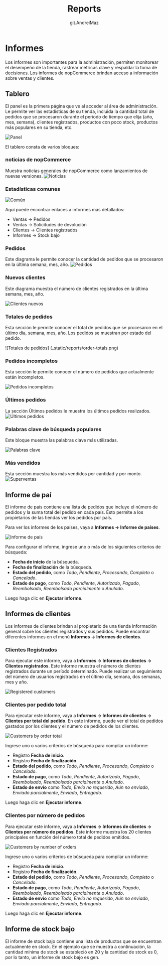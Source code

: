 ﻿---
title: Reports
uid: es/running-your-store/reports
author: git.AndreiMaz
contributors: git.exileDev, git.mariannk
---

# Informes

Los informes son importantes para la administración, permiten monitorear el desempeño de la tienda, rastrear métricas clave y respaldar la toma de decisiones. Los informes de nopCommerce brindan acceso a información sobre ventas y clientes.

## Tablero

El panel es la primera página que ve al acceder al área de administración. Le permite ver las estadísticas de su tienda, incluida la cantidad total de pedidos que se procesaron durante el período de tiempo que elija (año, mes, semana), clientes registrados, productos con poco stock, productos más populares en su tienda, etc.

![Panel](_static/reports/dashboard.png)

El tablero consta de varios bloques:

### noticias de nopCommerce
Muestra noticias generales de nopCommerce como lanzamientos de nuevas versiones.
![Noticias](_static/reports/news.png)

### Estadísticas comunes
![Común](_static/reports/common.png)

Aquí puede encontrar enlaces a informes más detallados:
* Ventas → Pedidos
* Ventas → Solicitudes de devolución
* Clientes → Clientes registrados
* Informes → Stock bajo

### Pedidos

Este diagrama le permite conocer la cantidad de pedidos que se procesaron en la última semana, mes, año.
![Pedidos](_static/reports/orders.jpg)

### Nuevos clientes
Este diagrama muestra el número de clientes registrados en la última semana, mes, año.

![Clientes nuevos](_static/reports/customers.jpg)

### Totales de pedidos
Esta sección le permite conocer el total de pedidos que se procesaron en el último día, semana, mes, año. Los pedidos se muestran por estado del pedido.

![Totales de pedidos] (_static/reports/order-totals.png)
### Pedidos incompletos
Esta sección le permite conocer el número de pedidos que actualmente están incompletos.

![Pedidos incompletos](_static/reports/order-incomplete.png)

### Últimos pedidos
La sección Últimos pedidos le muestra los últimos pedidos realizados.
![Últimos pedidos](_static/reports/order-latest.png)

### Palabras clave de búsqueda populares
Este bloque muestra las palabras clave más utilizadas.

![Palabras clave](_static/reports/keywords.png)
 
### Más vendidos
Esta sección muestra los más vendidos por cantidad y por monto.
![Superventas](_static/reports/bestsellers.png)


## Informe de paí
El informe de país contiene una lista de pedidos que incluye el número de pedidos y la suma total del pedido en cada país. Esto permite a los propietarios de las tiendas ver los pedidos por país.

Para ver los informes de los países, vaya a **Informes → Informe de países**.

![Informe de país](_static/reports/country-report.png)

Para configurar el informe, ingrese uno o más de los siguientes criterios de búsqueda:
* **Fecha de inicio** de la búsqueda.
* **Fecha de finalización** de la búsqueda.
* **Estado del pedido**, como *Todo*, *Pendiente*, *Procesando*, *Completo* o *Cancelado*.
* **Estado de pago**, como *Todo*, *Pendiente*, *Autorizado*, *Pagado*, *Reembolsado*, *Reembolsado parcialmente* o *Anulado*.

Luego haga clic en **Ejecutar informe**.


## Informes de clientes
Los informes de clientes brindan al propietario de una tienda información general sobre los clientes registrados y sus pedidos. Puede encontrar diferentes informes en el menú **Informes → Informes de clientes**.

### Clientes Registrados
Para ejecutar este informe, vaya a **Informes → Informes de clientes → Clientes registrados**.
Este informe muestra el número de clientes registrados durante un período determinado.
Puede realizar un seguimiento del número de usuarios registrados en el último día, semana, dos semanas, mes y año.

![Registered customers](_static/reports/customer-registered.png)

### Clientes por pedido total
Para ejecutar este informe, vaya a **Informes → Informes de clientes → Clientes por total del pedido**.
En este informe, puede ver el total de pedidos gastados por los clientes y el número de pedidos de los clientes.

![Customers by order total](_static/reports/Customers-by-order-total.png)

Ingrese uno o varios criterios de búsqueda para compilar un informe:
* Registro **Fecha de inicio**.
* Registro **Fecha de finalización**.
* **Estado del pedido**, como *Todo*, *Pendiente*, *Procesando*, *Completo* o *Cancelado*.
* **Estado de pago**, como *Todo*, *Pendiente*, *Autorizado*, *Pagado*, *Reembolsado*, *Reembolsado parcialmente* o *Anulado*.
* **Estado de envío** como *Todo*, *Envío no requerido*, *Aún no enviado*, *Enviado parcialmente*, *Enviado*, *Entregado*.

Luego haga clic en **Ejecutar informe**.

### Clientes por número de pedidos
Para ejecutar este informe, vaya a **Informes → Informes de clientes → Clientes por número de pedidos**.
Este informe muestra los 20 clientes principales en función del número total de pedidos emitidos.

![Customers by number of orders](_static/reports/Customers-by-number-of-orders.png)

Ingrese uno o varios criterios de búsqueda para compilar un informe:

* Registro **Fecha de inicio**.
* Registro **Fecha de finalización**.
* **Estado del pedido**, como *Todo*, *Pendiente*, *Procesando*, *Completo* o *Cancelado*.
* **Estado de pago**, como *Todo*, *Pendiente*, *Autorizado*, *Pagado*, *Reembolsado*, *Reembolsado parcialmente* o *Anulado*.
* **Estado de envío** como *Todo*, *Envío no requerido*, *Aún no enviado*, *Enviado parcialmente*, *Enviado*, *Entregado*.

Luego haga clic en **Ejecutar informe**.


## Informe de stock bajo

El informe de stock bajo contiene una lista de productos que se encuentran actualmente en stock. En el ejemplo que se muestra a continuación, la cantidad mínima de stock se estableció en 20 y la cantidad de stock es 0, por lo tanto, un informe de stock bajo es gen.
